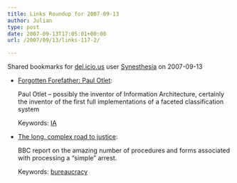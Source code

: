 ```yaml
---
title: Links Roundup for 2007-09-13
author: Julian
type: post
date: 2007-09-13T17:05:01+00:00
url: /2007/09/13/links-117-2/

---
```

Shared bookmarks for [del.icio.us][1] user  [Synesthesia][2] on 2007-09-13

  * [Forgotten Forefather: Paul Otlet][3]:
  
    Paul Otlet &#8211; possibly the inventor of Information Architecture, certainly the inventor of the first full implementations of a faceted classification system
  
    Keywords: [IA][4]
  * [The long, complex road to justice][5]:
  
    BBC report on the amazing number of procedures and forms associated with processing a &#8220;simple&#8221; arrest.
  
    Keywords: [bureaucracy][6]

 [1]: https://del.icio.us/
 [2]: https://del.icio.us/synesthesia
 [3]: https://www.boxesandarrows.com/view/forgotten_forefather_paul_otlet "https://www.boxesandarrows.com/view/forgotten_forefather_paul_otlet"
 [4]: https://del.icio.us/synesthesia/IA
 [5]: https://news.bbc.co.uk/1/hi/uk/6991209.stm "https://news.bbc.co.uk/1/hi/uk/6991209.stm"
 [6]: https://del.icio.us/synesthesia/bureaucracy